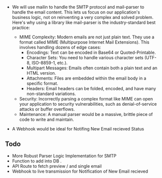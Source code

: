 -  We will use mailin to handle the SMTP protocol and mail-parser to handle the email content. This lets
  us focus on our application's business logic, not on reinventing a very complex and solved problem.
 Here's why using a library like mail-parser is the industry-standard best practice:

   * MIME Complexity: Modern emails are not just plain text. They use a format called MIME (Multipurpose Internet
     Mail Extensions). This involves handling dozens of edge cases:
       * Encodings: Text can be encoded in Base64 or Quoted-Printable.
       * Character Sets: You need to handle various character sets (UTF-8, ISO-8859-1, etc.).
       * Multipart Messages: Emails often contain both a plain text and an HTML version.
       * Attachments: Files are embedded within the email body in a specific format.
       * Headers: Email headers can be folded, encoded, and have many non-standard variations.
   * Security: Incorrectly parsing a complex format like MIME can open your application to security vulnerabilities,
     such as denial-of-service attacks or buffer overflows.
   * Maintenance: A manual parser would be a massive, brittle piece of code to write and maintain.


- A Webhook would be ideal for Notifing New Email recieved Status 


## Todo 
- More Robust Parser Logic Implementation for SMTP 
- Function to add into DB .
- API Route to fetch preview / and single email 
- Webhook to live transmission for Notification of New Email recieved
